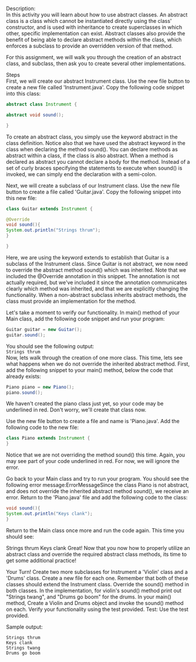 Description: <br>
In this activity you will learn about how to use abstract classes. An abstract class is a class which cannot be instantiated directly using the class' constructor, and is used with inheritance to create superclasses in which other, specific implementation can exist. Abstract classes also provide the benefit of being able to declare abstract methods within the class, which enforces a subclass to provide an overridden version of that method.

For this assignment, we will walk you through the creation of an abstract class, and subclass, then ask you to create several other implementations.

Steps <br>
First, we will create our abstract Instrument class. Use the new file button to create a new file called 'Instrument.java'.
Copy the following code snippet into this class:
``` Java
abstract class Instrument {

abstract void sound();

}
```

To create an abstract class, you simply use the keyword abstract in the class definition. Notice also that we have used the abstract keyword in the class when declaring the method sound(). You can declare methods as abstract within a class, if the class is also abstract. When a method is declared as abstract you cannot declare a body for the method. Instead of a set of curly braces specifying the statements to execute when sound() is invoked, we can simply end the declaration with a semi-colon.

Next, we will create a subclass of our Instrument class. Use the new file button to create a file called 'Guitar.java'.
Copy the following snippet into this new file:
```Java
class Guitar extends Instrument {

@Override
void sound(){
System.out.println("Strings thrum");
}

}
```
Here, we are using the keyword extends to establish that Guitar is a subclass of the Instrument class. Since Guitar is not abstract, we now need to override the abstract method sound() which was inherited. Note that we included the @Override annotation in this snippet. The annotation is not actually required, but we've included it since the annotation communicates clearly which method was inherited, and that we are explicitly changing the functionality. When a non-abstract subclass inherits abstract methods, the class must provide an implementation for the method.

Let's take a moment to verify our functionality. In main() method of your Main class, add the following code snippet and run your program:
```Java
Guitar guitar = new Guitar();
guitar.sound();
```
You should see the following output: <br>
``
Strings thrum
``
<br>
Now, lets walk through the creation of one more class. This time, lets see what happens when we do not override the inherited abstract method. First, add the following snippet to your main() method, below the code that already exists:
```Java
Piano piano = new Piano();
piano.sound();
```
We haven't created the piano class just yet, so your code may be underlined in red. Don't worry, we'll create that class now.

Use the new file button to create a file and name is 'Piano.java'.
Add the following code to the new file:
```Java
class Piano extends Instrument {
}
```
Notice that we are not overriding the method sound() this time. Again, you may see part of your code underlined in red. For now, we will ignore the error.

Go back to your Main class and try to run your program. You should see the following error message:ErrorMessageSince the class Piano is not abstract, and does not override the inherited abstract method sound(), we receive an error.
Return to the 'Piano.java' file and add the following code to the class:
```Java
void sound(){
System.out.println("Keys clank");
}
```
Return to the Main class once more and run the code again. This time you should see:

Strings thrum
Keys clank
Great! Now that you now how to properly utilize an abstract class and override the required abstract class methods, its time to get some additional practice!

Your Turn! Create two more subclasses for Instrument a 'Violin' class and a 'Drums' class. Create a new file for each one. Remember that both of these classes should extend the Instrument class.
Override the sound() method in both classes. In the implementation, for violin's sound() method print out "Strings twang", and "Drums go boom" for the drums.
In your main() method, Create a Violin and Drums object and invoke the sound() method on each.
Verify your functionality using the test provided.
Test:
Use the test provided.

Sample output:
```
Strings thrum
Keys clank
Strings twang
Drums go boom
```